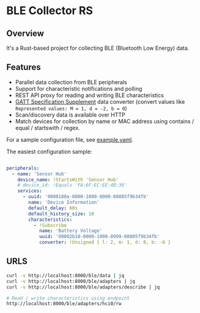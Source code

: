 # BLE Collector RS

## Overview
It's a Rust-based project for collecting BLE (Bluetooth Low Energy) data.

## Features
- Parallel data collection from BLE peripherals
- Support for characteristic notifications and polling
- REST API proxy for reading and writing BLE characteristics
- [GATT Specification Supplement](https://btprodspecificationrefs.blob.core.windows.net/gatt-specification-supplement/GATT_Specification_Supplement.pdf) data converter (convert values like `Represented values: M = 1, d = -2, b = 0`)
- Scan/discovery data is available over HTTP
- Match devices for collection by name or MAC address using contains / equal / startswith / regex.

For a sample configuration file, see [example.yaml](example.yaml).

The easiest configuration sample:

```yaml 

peripherals:
  - name: 'Sensor Hub'
    device_name: !StartsWith 'Sensor Hub'
    # device_id: !Equals 'FA:6F:EC:EE:4B:36'
    services:
      - uuid: '0000180a-0000-1000-8000-00805f9b34fb'
        name: 'Device Information'
        default_delay: 60s
        default_history_size: 10
        characteristics:
          - !Subscribe
            name: 'Battery Voltage'
            uuid: '00002b18-0000-1000-8999-00805f9b34fb'
            converter: !Unsigned { l: 2, m: 1, d: 0, b: -6 }
```

## URLS

```bash
curl -v http://localhost:8000/ble/data | jq
curl -v http://localhost:8000/ble/adapters | jq
curl -v http://localhost:8000/ble/adapters/describe | jq

# Read / write characteristics using endpoint
http://localhost:8000/ble/adapters/hci0/rw 
```
